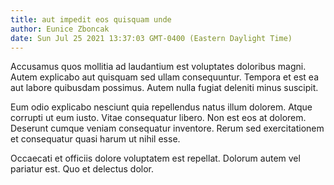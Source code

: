 ```yaml
---
title: aut impedit eos quisquam unde
author: Eunice Zboncak
date: Sun Jul 25 2021 13:37:03 GMT-0400 (Eastern Daylight Time)
---
```

Accusamus quos mollitia ad laudantium est voluptates doloribus magni. Autem explicabo aut quisquam sed ullam consequuntur. Tempora et est ea aut labore quibusdam possimus. Autem nulla fugiat deleniti minus suscipit.

 Eum odio explicabo nesciunt quia repellendus natus illum dolorem. Atque corrupti ut eum iusto. Vitae consequatur libero. Non est eos at dolorem. Deserunt cumque veniam consequatur inventore. Rerum sed exercitationem et consequatur quasi harum ut nihil esse.

 Occaecati et officiis dolore voluptatem est repellat. Dolorum autem vel pariatur est. Quo et delectus dolor.